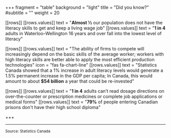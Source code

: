 +++
fragment = "table"
background = "light"
title = "Did you know?"
#subtitle = ""
weight = 20


[[rows]]
  [[rows.values]]
    text = "**Almost ½** our population does not have the literacy skills to get and keep a living wage job"
  [[rows.values]]
    text = "**1 in 4** adults in Waterloo–Wellington 16 years and over fall into the lowest level of literacy"

[[rows]]
  [[rows.values]]
    text = "The ability of firms to compete will increasingly depend on the basic skills of the average worker; workers with high literacy skills are better able to apply the most efficient production technologies"
    icon = "fas fa-chart-line"
  [[rows.values]]
    text = "Statistics Canada showed that a 1% increase in adult literacy levels would generate a 1.5% permanent increase in the GDP per capita; In Canada, this would amount to about **$54 billion** a year that could be re-invested"
    
[[rows]]
  [[rows.values]]
    text = "**1 in 4** adults can’t read dosage directions on over-the-counter or prescription medicines or complete job applications or medical forms"
  [[rows.values]]
    text = "**79%** of people entering Canadian prisons don't have their high school diploma"
    

+++


***


<sup> Source: Statistics Canada </sup>